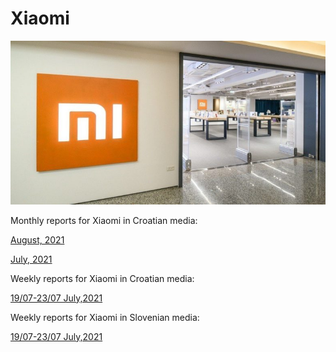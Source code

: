 # Xiaomi

<p align="center">
  <img src="Dta/foto.jpg" width="750" title="hover text">
</p>



Monthly reports for Xiaomi in Croatian media:

[August, 2021](https://raw.githack.com/lusiki/Xiaomi/main/Code/presentation.html#1)

[July, 2021](https://raw.githack.com/lusiki/Xiaomi/main/Code/presentation.html#1)

Weekly reports for Xiaomi in Croatian media:

[19/07-23/07 July,2021](https://raw.githack.com/lusiki/Xiaomi/main/Code/weekly19-23.html)


Weekly reports for Xiaomi in Slovenian media:

[19/07-23/07 July,2021](https://raw.githack.com/lusiki/Xiaomi/main/Code/weekly19-23Slovenia.html)